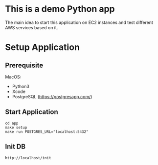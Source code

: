 This is a demo Python app
=========================

The main idea to start this application on EC2 instances and test different AWS services based on it.

# Setup Application

Prerequisite
------------

MacOS:
* Python3
* Xcode
* PostgreSQL (https://postgresapp.com/)

Start Application
-----------------
    cd app
    make setup
    make run POSTGRES_URL="localhost:5432"

Init DB
-------
    http://localhost/init
